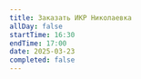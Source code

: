 ```yaml
---
title: Заказать ИКР Николаевка
allDay: false
startTime: 16:30
endTime: 17:00
date: 2025-03-23
completed: false
---
```

